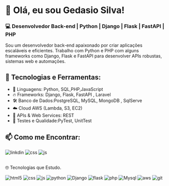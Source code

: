 # 👋 Olá, eu sou Gedasio Silva!

### 💻 Desenvolvedor Back-end | Python | Django | Flask | FastAPI | PHP

Sou um desenvolvedor back-end apaixonado por criar aplicações escaláveis e eficientes. Trabalho com Python e PHP com alguns frameworks como Django, Flask e FastAPI para desenvolver APIs robustas, sistemas web e automações.


## 🚀 Tecnologias e Ferramentas:
- 🐍 Linguagens: Python, SQL,PHP,JavaScript 
- 🔥 Frameworks: Django, Flask, FastAPI , Laravel 
- 🛠 Banco de Dados:PostgreSQL, MySQL, MongoDB , SqlServe 
- ☁️ Cloud AWS (Lambda, S3, EC2)
- 📡 APIs & Web Services: REST  
- 🔎 Testes e Qualidade:PyTest, UnitTest  


## 📫 Como me Encontrar:
<div style="display: inline_block">
  <img align="center" alt="linkdin" src="https://img.shields.io/badge/LinkedIn-0077B5?style=for-the-badge&logo=linkedin&logoColor=white" url="https://www.linkedin.com/in/gedasio-silva-205160189/" />
  <img align="center" alt="css" src="https://img.shields.io/badge/CSS3-1572B6?style=for-the-badge&logo=css3&logoColor=white" />
  <img align="center" alt="js" src="https://img.shields.io/badge/JavaScript-F7DF1E?style=for-the-badge&logo=javascript&logoColor=black" />
 </div><br/>
 
🤓 Tecnologias que Estudo.

<div style="display: inline_block">
  <img align="center" alt="html5" src="https://img.shields.io/badge/HTML5-E34F26?style=for-the-badge&logo=html5&logoColor=white" />
  <img align="center" alt="css" src="https://img.shields.io/badge/CSS3-1572B6?style=for-the-badge&logo=css3&logoColor=white" />
  <img align="center" alt="js" src="https://img.shields.io/badge/JavaScript-F7DF1E?style=for-the-badge&logo=javascript&logoColor=black" />
  <img align="center" alt="python" src="https://img.shields.io/badge/Python-3776AB?style=for-the-badge&logo=python&logoColor=white" />
  <img align="center" alt="Django" src="https://img.shields.io/badge/Django-092E20?style=for-the-badge&logo=django&logoColor=white" />
  <img align="center" alt="flask" src="https://img.shields.io/badge/Flask-000000?style=for-the-badge&logo=flask&logoColor=white" />
  <img align="center" alt="php" src="https://img.shields.io/badge/PHP-777BB4?style=for-the-badge&logo=php&logoColor=white" />
  <img align="center" alt="Mysql" src="https://img.shields.io/badge/MySQL-00000F?style=for-the-badge&logo=mysql&logoColor=white" />
  <img align="center" alt="aws" src="https://img.shields.io/badge/Amazon_AWS-232F3E?style=for-the-badge&logo=amazon-aws&logoColor=white" />
  <img align="center" alt="git" src="https://img.shields.io/badge/Amazon_AWS-232F3E?style=for-the-badge&logo=amazon-aws&logoColor=white" />
</div><br/>

